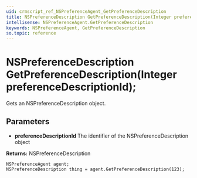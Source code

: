 ```yaml
---
uid: crmscript_ref_NSPreferenceAgent_GetPreferenceDescription
title: NSPreferenceDescription GetPreferenceDescription(Integer preferenceDescriptionId);
intellisense: NSPreferenceAgent.GetPreferenceDescription
keywords: NSPreferenceAgent, GetPreferenceDescription
so.topic: reference
---
```


# NSPreferenceDescription GetPreferenceDescription(Integer preferenceDescriptionId);

Gets an NSPreferenceDescription object.

## Parameters

* **preferenceDescriptionId** The identifier of the NSPreferenceDescription object

**Returns:** NSPreferenceDescription

```crmscript
NSPreferenceAgent agent;
NSPreferenceDescription thing = agent.GetPreferenceDescription(123);
```

